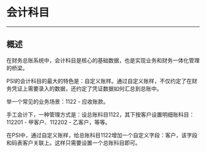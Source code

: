# 会计科目

---

## 概述

在财务总账系统中，会计科目是核心的基础数据，也是实现业务和财务一体化管理的桥梁。

PSI的会计科目的最大的特色是：自定义账样。通过自定义账样，不仅约定了在财务凭证上需要录入的数据，还约定了凭证数据如何汇总到总账中。

举一个常见的业务场景：1122 - 应收账款。

手工会计下，一种管理方式是：设总账科目1122，其下按客户设置明细账科目：112201 - 甲客户、112202 - 乙客户，等等。

在PSI中，通过自定义账样，给总账科目1122增加一个自定义字段：客户，该字段和码表客户关联上。这样只需要设置一个总账科目即可。
